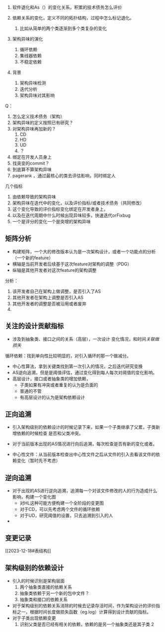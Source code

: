 1. 软件退化和As（）的变化关系，积累的技术债务怎么评价
2. 依赖关系的变化，定义不同的拓扑结构，过程中怎么标记退化。
	1. 比如从简单的两个类逐渐到多个类复杂的变化

1. 架构异味的演化
	1. 循环依赖
	2. 集线器依赖
	3. 不稳定依赖
2. 背景
	1. 架构异味检测
	2. 迭代分析
	3. 架构异味对其影响

Q：
1. 怎么定义技术债务（架构）
2. 架构异味的定义按照已有研究？
3. 对架构异味再加新的？
	1. CD
	2. HD
	3. UD
	4. ？
4. 绑定在开发人员身上
5. 找突变的commit？
6. 到底算不算架构异味
7. pagerank ，通过最核心的类去评估影响，同时绑定人


几个指标
1. 由依赖导致的架构异味
2. 架构异味在迭代中的变化，以及评价指标/或者技术债务（共同修改）
3. 这个变化导致的评价指标变化绑定在开发者身上，
4. 以及在迭代周期中什么时候出现异味较多，快速迭代orFixbug
5. 一个是评分的变化一个是突增的架构异味


## 矩阵分析
- 构建矩阵，一个大的修改版本认为是一次架构设计，或者一个功能点的分析（一个新的feature）
- 横轴是当前开发者后续基于这次feature对架构的调整（PDG）
- 纵轴是其他开发者对这次feature的架构调整

分析：
1. 该开发者自己在架构上做调整，是否引入了AS
2. 其他开发者在架构上调整是否引入AS
3. 其他开发者的调整是否被沿用或者废弃
4. 
## 关注的设计贡献指标


- 涉及到抽象类、接口之间的关系（高层），一次设计
变化情况，和时间*关联做损失*

循环依赖：找到单向性比较明显的，对引入循环的那一个做减分。
- 中心性算法，拿到关键类找到第一次引入的情况，之后迭代研究变换
- AS逆向追溯，但是是阈值评估，通过变化得到每人每次对阈值的变化影响。
- 高层设计，接口或者抽象类的增加依赖，
	- 子类如果有冲突或者重复的认为是负面的
	- 普通的不管
	- 有高层设计的认为是架构依赖设计

## 正向追溯
- 引入架构级别的依赖设计的时候记录下来，如果一个子类继承了父累，子类新增依赖的时候检查 是否和父类冲突。
- 对于当前版本出现的AS情况进行向后追溯，每次检查是否有新的变化或者。
	

- 中心性文件：从当前版本检查出中心性文件之后从文件的引入去看该文件的依赖变化（暂时先不考虑）


## 逆向追溯
- 对于出现的AS进行逆向追溯，追溯每一个对该文件修改的人的行为造成什么影响，构建一个变化图
	- 对HL这种可能方便构建一个全阶段的变更图
	- 对于CD，可以先考虑两个文件的循环依赖
	- 对于UD，研究阈值的设置，只去追溯到引入的人
- 
## 变更记录
[[2023-12-18#表结构]]


## 架构级别的依赖设计
- 引入的时候识别是架构层面
	1. 两个抽象类直接的依赖关系
	2. 抽象类依赖于另一个新的包中文件？
	3. 抽象类和接口的依赖关系
- 对于架构级别的依赖关系消除的时候去记录存活时间，作为架构设计的评价指标之一，根据时间长度做损失函数（eg.log）计算得到设计贡献的指标。
- 对于子类出现依赖变更
	1. 识别父类是否已经有相关的依赖，依赖的是另一个抽象类还是其子类
	2

